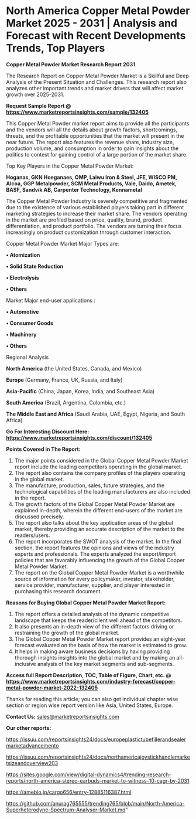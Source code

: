 # North America Copper Metal Powder Market 2025 - 2031 | Analysis and Forecast with Recent Developments Trends, Top Players

<strong>Copper Metal Powder Market Research Report 2031</strong>

The Research Report on Copper Metal Powder Market is a Skillful and Deep Analysis of the Present Situation and Challenges. This research report also analyzes other important trends and market drivers that will affect market growth over 2025-2031.

<strong>Request Sample Report @ <a href=https://www.marketreportsinsights.com/sample/132405>https://www.marketreportsinsights.com/sample/132405</a></strong>

This Copper Metal Powder market report aims to provide all the participants and the vendors will all the details about growth factors, shortcomings, threats, and the profitable opportunities that the market will present in the near future. The report also features the revenue share, industry size, production volume, and consumption in order to gain insights about the politics to contest for gaining control of a large portion of the market share.

Top Key Players in the Copper Metal Powder Market:

<strong>Hoganas, GKN Hoeganaes, QMP, Laiwu Iron & Steel, JFE, WISCO PM, Alcoa, GGP Metalpowder, SCM Metal Products, Vale, Daido, Ametek, BASF, Sandvik AB, Carpenter Technology, Kennametal</strong>

The Copper Metal Powder Industry is severely competitive and fragmented due to the existence of various established players taking part in different marketing strategies to increase their market share. The vendors operating in the market are profiled based on price, quality, brand, product differentiation, and product portfolio. The vendors are turning their focus increasingly on product customization through customer interaction.

Copper Metal Powder Market Major Types are:

<strong>• Atomization

• Solid State Reduction

• Electrolysis

• Others</strong>

Market Major end-user applications :

<strong>• Automotive

• Consumer Goods

• Machinery

• Others</strong>

Regional Analysis

</u><strong><b>North America</b></strong> (the United States, Canada, and Mexico)

<strong><b>Europe </b></strong>(Germany, France, UK, Russia, and Italy)

<strong><b>Asia-Pacific</b></strong> (China, Japan, Korea, India, and Southeast Asia)

<strong><b>South America</b></strong> (Brazil, Argentina, Colombia, etc.)

<strong><b>The Middle East and Africa</b></strong> (Saudi Arabia, UAE, Egypt, Nigeria, and South Africa)

<strong>Go For Interesting Discount Here: <a href=https://www.marketreportsinsights.com/discount/132405>https://www.marketreportsinsights.com/discount/132405</a></strong>

<strong>Points Covered in The Report:</strong>
<ol>
  <li>The major points considered in the Global Copper Metal Powder Market report include the leading competitors operating in the global market.</li>
  <li>The report also contains the company profiles of the players operating in the global market.</li>
  <li>The manufacture, production, sales, future strategies, and the technological capabilities of the leading manufacturers are also included in the report.</li>
  <li>The growth factors of the Global Copper Metal Powder Market are explained in-depth, wherein the different end-users of the market are discussed precisely.</li>
  <li>The report also talks about the key application areas of the global market, thereby providing an accurate description of the market to the readers/users.</li>
  <li>The report incorporates the SWOT analysis of the market. In the final section, the report features the opinions and views of the industry experts and professionals. The experts analyzed the export/import policies that are favorably influencing the growth of the Global Copper Metal Powder Market.</li>
  <li>The report on the Global Copper Metal Powder Market is a worthwhile source of information for every policymaker, investor, stakeholder, service provider, manufacturer, supplier, and player interested in purchasing this research document.</li>
</ol>
<strong>Reasons for Buying Global Copper Metal Powder Market Report:</strong>

<ol>
  <li>The report offers a detailed analysis of the dynamic competitive landscape that keeps the reader/client well ahead of the competitors.</li>
  <li>It also presents an in-depth view of the different factors driving or restraining the growth of the global market.</li>
  <li>The Global Copper Metal Powder Market report provides an eight-year forecast evaluated on the basis of how the market is estimated to grow.</li>
  <li>It helps in making aware business decisions by having providing thorough insights insights into the global market and by making an all-inclusive analysis of the key market segments and sub-segments.</li>
</ol>
<strong>Access full Report Description, TOC, Table of Figure, Chart, etc. @ <a href=https://www.marketreportsinsights.com/industry-forecast/copper-metal-powder-market-2022-132405>https://www.marketreportsinsights.com/industry-forecast/copper-metal-powder-market-2022-132405</a></strong>


Thanks for reading this article; you can also get individual chapter wise section or region wise report version like Asia, United States, Europe.

<strong>Contact Us:</strong>
sales@marketreportsinsights.com

<strong>Our other reports:</strong>

<a href=https://issuu.com/reportsinsights24/docs/europeplastictubefillerandsealermarketadvancemento>https://issuu.com/reportsinsights24/docs/europeplastictubefillerandsealermarketadvancemento</a>

<a href=https://issuu.com/reportsinsights24/docs/northamericajoystickhandlemarketsizeandoverview203>https://issuu.com/reportsinsights24/docs/northamericajoystickhandlemarketsizeandoverview203</a>

<a href=https://sites.google.com/view/digital-dynamics4/trending-research-reports/north-america-stereo-earbuds-market-to-witness-10-cagr-by-2031>https://sites.google.com/view/digital-dynamics4/trending-research-reports/north-america-stereo-earbuds-market-to-witness-10-cagr-by-2031</a>

<a href=https://ameblo.jp/cargo656/entry-12885116387.html>https://ameblo.jp/cargo656/entry-12885116387.html</a>

<a href=https://github.com/anurag765555/trending765/blob/main/North-America-Superheterodyne-Spectrum-Analyser-Market.md>https://github.com/anurag765555/trending765/blob/main/North-America-Superheterodyne-Spectrum-Analyser-Market.md</a>"
